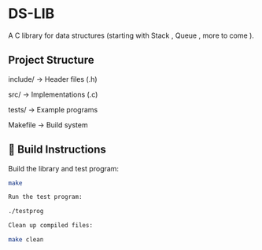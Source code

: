 # DS-LIB

A C library for data structures (starting with Stack , Queue , more to come ).

##  Project Structure

include/ → Header files (.h)

src/ → Implementations (.c)

tests/ → Example programs

Makefile → Build system


## 🔧 Build Instructions

Build the library and test program:
```bash
make

Run the test program:

./testprog

Clean up compiled files:

make clean
```
